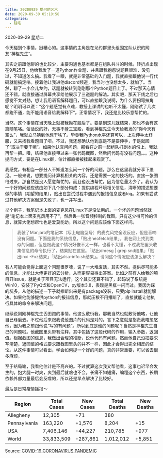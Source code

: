 ```yaml
---
title: 20200929 提问的艺术
date: 2020-09-30 05:10:58
categories:
  - 随笔
---
```

2020-09-29 星期二

今天碰到个事情，挺糟心的。这事情的主角是在龙约群里头组固定队认识的网友“神棍先生”。

其实之前跟他聊的也比较少，主要沟通也基本都是在组队共斗的时候。转折点出现在9月25日，他给我发了一道Python作业题，并且跟我抱怨说题目很难，没见过，不知道怎么搞。我看了一眼，就是非常基础的入门题，我就直接跟他说一行代码就能搞定咯。接着他让我进他discord频道，我当时也没想太多，就加了。当然，聊了一小会儿龙约，话题就被转到刚刚那个Python题目上了。不过那天心情还不错，就直接通过屏幕共享给他展示了三道题的解法。其实吧，那天下线之后也感觉不太对劲，想让我用语音解释题目，可以直接跟我说啊，为什么要拐弯抹角呢？明明可以说：“这个题感觉有点难，教授上课讲的也听不太懂，刚刚试了几次都跑不通，能不能用语音给我解释下”。正常情况下，我还是比较乐意帮忙的。

当然，这个事情在当天晚上就被我抛在脑后了。要是到这儿就结束，那也不会有这篇随笔咯。俗话说的好，无事不登三宝殿，看到神棍先生今天给我发的“你今天有空么”，我就立马猜到他想干啥了。毕竟我Python水平还算可以，上次伸手太舒服，又来找我看题目了呗。不过，我还想确认他到底是不是要伸手，于是就回了“取决于要干嘛”。如果他认真问问题，那看在之前一起组队打副本的份上，我就再帮一把。嚯，结果他直接甩过来一张代码截图，然后问代码有没有问题。。。这种提问方式，要是在Linux群，估计都直接被挂起来观赏了。

我感觉，有相当一部分人不知道怎么问一个好的问题，那么在这里我就分享下愚见。一般来说，想要提问计算机相关的内容，还是需要一定的技巧的。直接一张图甩过来，那自然是没人愿意帮忙的，而且也没法帮忙，因为信息量太少了。我认为一个好的问题应该由如下几个部分构成：提供编程环境相关信息，清晰的描述想要做的事情（期望的结果），贴出在尝试过程中遇到的报错信息或者log。如果有尝试过其他解决方案但是失败了，也一并写出。

举个例子，我笔记本上面的麦克风在Linux下是没法用的。一个坏的问题当然就是“笔记本上面麦克风用不了”，然后丢一张音频控制的截图。只有这少得可怜的信息，就算大佬想帮忙也是爱莫能助。所以这个问题应该像下面这样问。

> 我装了Manjaro的笔记本（写上电脑型号）的麦克风完全没反应，但是音响没有问题。下面是我的系统信息，「贴出neofetch结果」。我在网上找到类似的问题，但是跟我这个情况好像不太一样，也看不太懂，不过我把里头收集信息的命令执行了，结果贴在这里。「贴出dmesg | grep snd结果」「贴出inxi -Fxz结果」「贴出alsa-info.sh结果」。请问这个情况应该怎么解决？

有人可能会觉得上面这个问题很罗嗦，说了一大堆废话，其实不然。提供尽可能多的信息，才能让大佬更好的去分析，从而更容易得出答案。比如之前有人给我的项目开issue，就是关于项目无法运行。这个其实还算不错了，起码说了系统是Win10，安装了PyQt5和OpenCV，py版本3.8，表现是黑框一闪而过。我因为踩的坑多，从他的描述一下子就推断出来是有package没装，只要pip install就能解决。如果他能够提供python的报错信息，那就压根不用推断了，直接就能让他执行具体的命令来解决问题。

继续说刚刚神棍先生丢图跑的事情。他这么敷衍我，那我当然也就敷衍他咯，让他自己琢磨去。不过他后来跟我说他图片的代码是对的，言下之意就是指责我瞎忽悠他，因为我之前跟他说“写的有问题”。所以到底是谁的问题呢？当然是神棍先生自己的问题啦。他截图里头带有注释，其中包括了这段代码的作用，输入参数，返回值。根据截图的信息，我做出合理的推断，说他代码有问题。然而他自己没把要求写清楚，返回值的格式要求跟截图里头的并不一样，因此才会得出完全相反的结论。从这件事情可以看出，学会如何提一个好的问题，真的非常重要，可以省去很多麻烦。

至于结局嘛，我看他估计是不高兴的。不过就算这次我又帮他看，这事也迟早会发生的。抱大腿一时爽，爽到最后就啥也不会。长痛不如短痛，编程这个东西，长期依赖外部力量最后会反噬的，所以还是早点解决了比较好。

最后是日常疫情播报～

| Region       | Total Cases | New Cases | Total Deaths | New Deaths |
|--------------|-------------|-----------|--------------|------------|
| Allegheny    | 12,305      | +71       | 380          |            |
| Pennsylvania | 163,220     | +1,576    | 8,204        | +15        |
| USA          | 7,406,146   | +44,227   | 210,785      | +977       |
| World        | 33,833,509  | +287,861  | 1,012,012    | +5,851     |

Source: [COVID-19 CORONAVIRUS PANDEMIC](https://www.worldometers.info/coronavirus/)